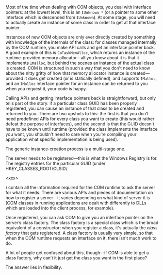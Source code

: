 Most of the time when dealing with COM objects, you deal with interface pointers: at the lowest level, this is an `IUnknown *` (or a pointer to some other interface which is descended from `IUnknown`). At some stage, you will need to actually create an instance of some class in order to get at that interface pointer.

Instances of new COM objects are only ever directly created by something with knowledge of the internals of the class: for classes managed internally by the COM runtime, you make API calls and get an interface pointer back. A good example of this is `CoTaskMemAlloc`, which returns an instance of the runtime-provided memory allocator—all you know about it is that it implements `IMalloc`, but behind the scenes an instance of the actual class is created. COM is structured in such a way that you don't need to know about the nitty gritty of how that memory allocator instance is created—provided it does get created (or is statically defined), and supports `IMalloc`, and an `IMalloc` interface pointer for an instance can be returned to you when you request it, your code is happy.

Calling APIs and getting interface pointers back is straightforward, but only tells part of the story: if a particular class GUID has been properly registered, you can cause an instance of that class to be created and returned to you. There are two upshots to this: the first is that you don't need predefined APIs for every class you want to create (this would rather defeat the purpose of interfaces), and the second is that the GUID doesn't have to be known until runtime (provided the class implements the interface you want, you shouldn't need to care when you’re compiling your application what specific implementation is being used).

The generic instance-creation process is a multi-stage one.

The server needs to be registered—this is what the Windows Registry is for. The registry entries for the particular GUID (under HKEY\_CLASSES\_ROOT\CLSID\

&lt;xxx&gt;

) contain all the information required for the COM runtime to ask the server for what it needs. There are various APIs and pieces of documentation on how to register a server—it varies depending on what kind of server it is (COM classes in running applications are dealt with differently to DLLs which are loaded into the client process, for example).

Once registered, you can ask COM to give you an interface pointer on the server’s class factory. The class factory is a special class which is the broad equivalent of a constructor: when you register a class, it's actually the _class factory_ that gets registered. A class factory is usually very simple, so that when the COM runtime requests an interface on it, there isn't much work to do.

A lot of people get confused about this, though—if COM is able to get a class factory, why can't it just get the class you want in the first place?

The answer lies in flexibility.
